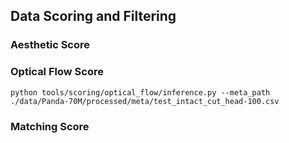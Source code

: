 ## Data Scoring and Filtering

### Aesthetic Score

### Optical Flow Score
`python tools/scoring/optical_flow/inference.py --meta_path ./data/Panda-70M/processed/meta/test_intact_cut_head-100.csv`

### Matching Score
